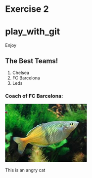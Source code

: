 # Exercise 2

# play_with_git
Enjoy

## The Best Teams!

1. Chelsea
2. FC Barcelona
3. Leds

### Coach of FC Barcelona:
![cat](fish.jpg)

This is an angry cat
